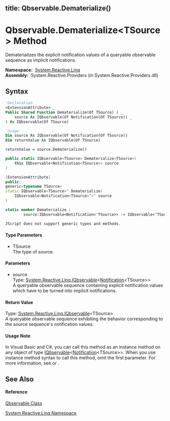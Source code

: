 title: Qbservable.Dematerialize<TSource>()
---
# Qbservable.Dematerialize\<TSource\> Method

Dematerializes the explicit notification values of a queryable observable sequence as implicit notifications.

**Namespace:**  [System.Reactive.Linq](System.Reactive.Linq/System.Reactive.Linq)  
**Assembly:**  System.Reactive.Providers (in System.Reactive.Providers.dll)

## Syntax

```vb
'Declaration
<ExtensionAttribute> _
Public Shared Function Dematerialize(Of TSource) ( _
    source As IQbservable(Of Notification(Of TSource)) _
) As IQbservable(Of TSource)
```

```vb
'Usage
Dim source As IQbservable(Of Notification(Of TSource))
Dim returnValue As IQbservable(Of TSource)

returnValue = source.Dematerialize()
```

```csharp
public static IQbservable<TSource> Dematerialize<TSource>(
    this IQbservable<Notification<TSource>> source
)
```

```c++
[ExtensionAttribute]
public:
generic<typename TSource>
static IQbservable<TSource>^ Dematerialize(
    IQbservable<Notification<TSource>^>^ source
)
```

```fsharp
static member Dematerialize : 
        source:IQbservable<Notification<'TSource>> -> IQbservable<'TSource> 
```

```javascript
JScript does not support generic types and methods.
```

#### Type Parameters

- TSource  
  The type of source.

#### Parameters

- source  
  Type: [System.Reactive.Linq.IQbservable](IQbservable/IQbservable(TSource))\<[Notification](Notification/Notification(T))\<TSource\>\>  
  A queryable observable sequence containing explicit notification values which have to be turned into implicit notifications.

#### Return Value

Type: [System.Reactive.Linq.IQbservable](IQbservable/IQbservable(TSource))\<TSource\>  
A queryable observable sequence exhibiting the behavior corresponding to the source sequence's notification values.

#### Usage Note

In Visual Basic and C\#, you can call this method as an instance method on any object of type [IQbservable](IQbservable/IQbservable(TSource))\<[Notification](Notification/Notification(T))\<TSource\>\>. When you use instance method syntax to call this method, omit the first parameter. For more information, see [](https://msdn.microsoft.com/en-us/library/Bb384936) or [](https://msdn.microsoft.com/en-us/library/Bb383977).

## See Also

#### Reference

[Qbservable Class](Qbservable/Qbservable)

[System.Reactive.Linq Namespace](System.Reactive.Linq/System.Reactive.Linq)








